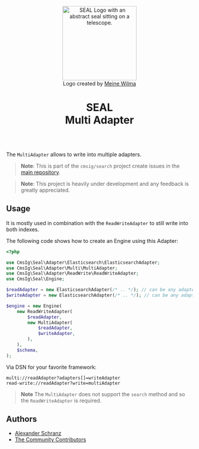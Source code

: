 <div align="center">
    <img alt="SEAL Logo with an abstract seal sitting on a telescope." src="https://avatars.githubusercontent.com/u/120221538?s=400&v=6" width="200" height="200">
</div>

<div align="center">Logo created by <a href="https://cargocollective.com/meinewilma">Meine Wilma</a></div>

<h1 align="center">SEAL <br /> Multi Adapter</h1>

<br />
<br />

The `MultiAdapter` allows to write into multiple adapters.

> **Note**:
> This is part of the `cmsig/search` project create issues in the [main repository](https://github.com/schranz-search/schranz-search).

> **Note**:
> This project is heavily under development and any feedback is greatly appreciated.

## Usage

It is mostly used in combination with the `ReadWriteAdapter` to still write into both indexes.

The following code shows how to create an Engine using this Adapter:

```php
<?php

use CmsIg\Seal\Adapter\Elasticsearch\ElasticsearchAdapter;
use CmsIg\Seal\Adapter\Multi\MultiAdapter;
use CmsIg\Seal\Adapter\ReadWrite\ReadWriteAdapter;
use CmsIg\Seal\Engine;

$readAdapter = new ElasticsearchAdapter(/* .. */); // can be any adapter
$writeAdapter = new ElasticsearchAdapter(/* .. */); // can be any adapter

$engine = new Engine(
    new ReadWriteAdapter(
        $readAdapter,
        new MultiAdapter(
            $readAdapter,
            $writeAdapter,
        ),
    ),
    $schema,
);
```

Via DSN for your favorite framework:

```env
multi://readAdapter?adapters[]=writeAdapter
read-write://readAdapter?write=multiAdapter
```

> **Note**
> The `MultiAdapter` does not support the `search` method and so the `ReadWriteAdapter` is required.

## Authors

- [Alexander Schranz](https://github.com/alexander-schranz/)
- [The Community Contributors](https://github.com/schranz-search/schranz-search/graphs/contributors)
